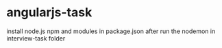# angularjs-task


install node.js npm and modules in package.json
after run the nodemon in interview-task folder
